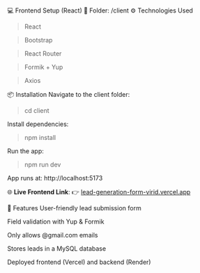 💻 Frontend Setup (React)
📁 Folder: /client
⚙️ Technologies Used
>React

>Bootstrap

>React Router

>Formik + Yup

>Axios

📦 Installation
Navigate to the client folder:


  >cd client
>
Install dependencies:

  >npm install

Run the app:

>npm run dev

App runs at: http://localhost:5173

🌐 **Live Frontend Link**: 👉 [lead-generation-form-virid.vercel.app](https://lead-generation-form-virid.vercel.app)

📌 Features
User-friendly lead submission form

Field validation with Yup & Formik

Only allows @gmail.com emails

Stores leads in a MySQL database

Deployed frontend (Vercel) and backend (Render)
